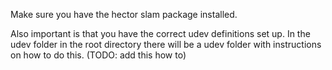 Make sure you have the hector slam package installed.

Also important is that you have the correct udev definitions set up.
In the udev folder in the root directory there will be a udev folder with instructions on how to do this. (TODO: add this how to)
